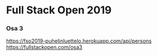 # Full Stack Open 2019

### Osa 3

https://fso2019-puhelinluettelo.herokuapp.com/api/persons
https://fullstackopen.com/osa3
